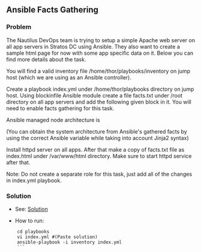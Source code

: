 ## Ansible Facts Gathering

### Problem

The Nautilus DevOps team is trying to setup a simple Apache web server on all app servers in Stratos DC using Ansible.
They also want to create a sample html page for now with some app specific data on it. Below you can find more details
about the task.

You will find a valid inventory file /home/thor/playbooks/inventory on jump host (which we are using as an Ansible
controller).

Create a playbook index.yml under /home/thor/playbooks directory on jump host. Using blockinfile Ansible module create a
file facts.txt under /root directory on all app servers and add the following given block in it. You will need to enable
facts gathering for this task.

Ansible managed node architecture is <architecture>

(You can obtain the system architecture from Ansible's gathered facts by using the correct Ansible variable while taking
into account Jinja2 syntax)

Install httpd server on all apps. After that make a copy of facts.txt file as index.html under /var/www/html directory.
Make sure to start httpd service after that.

Note: Do not create a separate role for this task, just add all of the changes in index.yml playbook.

### Solution

- See: [Solution](./index.yaml)

- How to run:
```shell
    cd playbooks
    vi index.yml #(Paste solution)
    ansible-playbook -i inventory index.yml
    ```
